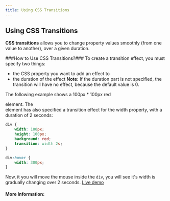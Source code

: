```yaml
---
title: Using CSS Transitions
---
```

## Using CSS Transitions

**CSS transitions** allows you to change property values smoothly (from one value to another), over a given duration.

###How to Use CSS Transitions?###
To create a transition effect, you must specify two things:

- the CSS property you want to add an effect to
- the duration of the effect
**Note:** If the duration part is not specified, the transition will have no effect, because the default value is 0.

The following example shows a 100px * 100px red <div> element. The <div> element has also specified a transition effect for the width property, with a duration of 2 seconds:

```css
div {
    width: 100px;
    height: 100px;
    background: red;
    transition: width 2s;
}

div:hover {
    width: 300px;
}
```
Now, it you will move the mouse inside the `div`, you will see it's width is gradually changing over 2 seconds.
[Live demo](https://codepen.io/anon/pen/GYedKV)


#### More Information:
<!-- Please add any articles you think might be helpful to read before writing the article -->


